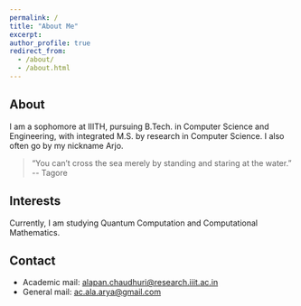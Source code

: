 ```yaml
---
permalink: /
title: "About Me"
excerpt:
author_profile: true
redirect_from: 
  - /about/
  - /about.html
---
```


About
-----
I am a sophomore at IIITH, pursuing B.Tech. in Computer Science and Engineering, with integrated M.S. by research in Computer Science. I also often go by my nickname Arjo.

> “You can’t cross the sea merely by standing and staring at the water.”
>  -- Tagore 

Interests
---------
Currently, I am studying Quantum Computation and Computational Mathematics.

Contact
--------
<ul>
<li>Academic mail: <a href="mailto:alapan.chaudhuri@research.iiit.ac.in">alapan.chaudhuri@research.iiit.ac.in</a></li> 
<li>General mail: <a href="mailto:ac.ala.arya@gmail.com">ac.ala.arya@gmail.com</a></li>
</ul>
